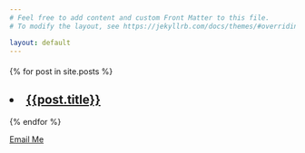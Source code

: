 ```yaml
---
# Feel free to add content and custom Front Matter to this file.
# To modify the layout, see https://jekyllrb.com/docs/themes/#overriding-theme-defaults

layout: default
---
```

<div class="home">

  <h4></h4>
    
 {% for post in site.posts %}
 <h2><li><a href="{{ post.url }}">{{post.title}}</a></li></h2>

{% endfor %}
  
  <a href="mailto:shevya.shruti999@gmail.com?subject=SweetWords&body=Please send me a copy of your new program!">Email Me</a>


</div>
 